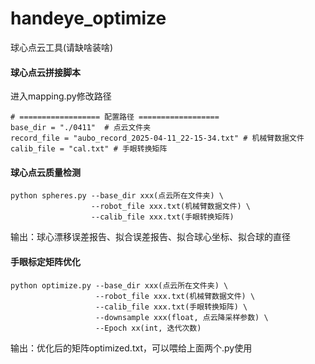 # handeye_optimize

球心点云工具(请缺啥装啥)

#### 球心点云拼接脚本
进入mapping.py修改路径  
```
# ================== 配置路径 ==================
base_dir = "./0411"  # 点云文件夹
record_file = "aubo_record_2025-04-11_22-15-34.txt" # 机械臂数据文件
calib_file = "cal.txt" # 手眼转换矩阵
```

#### 球心点云质量检测
```
python spheres.py --base_dir xxx(点云所在文件夹) \
                  --robot_file xxx.txt(机械臂数据文件) \
                  --calib_file xxx.txt(手眼转换矩阵)
```
输出：球心漂移误差报告、拟合误差报告、拟合球心坐标、拟合球的直径

#### 手眼标定矩阵优化
```
python optimize.py --base_dir xxx(点云所在文件夹) \
                   --robot_file xxx.txt(机械臂数据文件) \
                   --calib_file xxx.txt(手眼转换矩阵) \
                   --downsample xxx(float, 点云降采样参数) \
                   --Epoch xx(int, 迭代次数)
```
输出：优化后的矩阵optimized.txt，可以喂给上面两个.py使用
